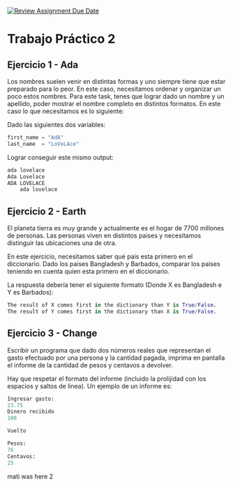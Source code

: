[![Review Assignment Due Date](https://classroom.github.com/assets/deadline-readme-button-22041afd0340ce965d47ae6ef1cefeee28c7c493a6346c4f15d667ab976d596c.svg)](https://classroom.github.com/a/VFDGFHcP)
# Trabajo Práctico 2

## Ejercicio 1 - Ada

Los nombres suelen venir en distintas formas y uno siempre tiene que estar preparado para lo peor. En este caso, necesitamos ordenar y organizar un poco estos nombres. Para este task, tenes que lograr dado un nombre y un apellido, poder mostrar el nombre completo en distintos formatos. En este caso lo que necesitamos es lo siguiente: 

Dado las siguientes dos variables:

```python
first_name = "AdA"
last_name  = "LoVeLAce"
```

Lograr conseguir este mismo output: 
```python 
ada lovelace 
Ada Lovelace 
ADA LOVELACE  
	ada lovelace
```

## Ejercicio 2 - Earth

El planeta tierra es muy grande y actualmente es el hogar de 7700 millones de personas. Las personas viven en distintos paises y necesitamos distinguir las ubicaciones una de otra.

En este ejercicio, necesitamos saber qué país esta primero en el diccionario. Dado los paises Bangladesh y Barbados, comparar los paises teniendo en cuenta quien esta primero en el diccionario.

La respuesta debería tener el siguiente formato (Donde X es Bangladesh e Y es Barbados):

```python
The result of X comes first in the dictionary than Y is True/False.
The result of Y comes first in the dictionary than X is True/False.
```


## Ejercicio 3 - Change

Escribir un programa que dado dos números reales que representan el gasto efectuado por una persona y la cantidad pagada, imprima en pantalla el informe de la cantidad de pesos y centavos a devolver.

Hay que respetar el formato del informe (incluido la prolijidad con los espacios y saltos de linea). Un ejemplo de un informe es:

```python
Ingresar gasto:
23.75
Dinero recibido
100

Vuelto

Pesos:
76
Centavos:
25
```
mati was here 2
